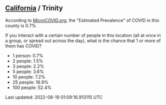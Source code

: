 
## [California](/united-states/california) / Trinity

According to [MicroCOVID.org](http://microcovid.org),
the "Estimated Prevalence" of COVID in this county is 0.7%

If you interact with a certain number of people in this location
(all at once in a group, or spread out across the day), what is the chance that
1 or more of them has COVID?

- 1 person: 0.7%
- 2 people: 1.5%
- 3 people: 2.2%
- 5 people: 3.6%
- 10 people: 7.2%
- 25 people: 16.9%
- 100 people: 52.4%

Last updated: 2022-08-19 01:09:16.913115 UTC
